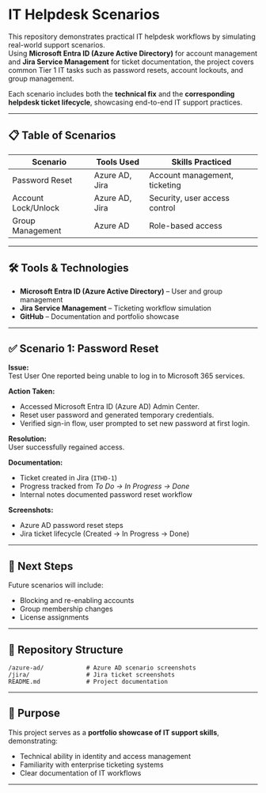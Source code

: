 # IT Helpdesk Scenarios

This repository demonstrates practical IT helpdesk workflows by simulating real-world support scenarios.  
Using **Microsoft Entra ID (Azure Active Directory)** for account management and **Jira Service Management** for ticket documentation, the project covers common Tier 1 IT tasks such as password resets, account lockouts, and group management.  

Each scenario includes both the **technical fix** and the **corresponding helpdesk ticket lifecycle**, showcasing end-to-end IT support practices.

---

## 📋 Table of Scenarios

| Scenario | Tools Used | Skills Practiced |
|----------|------------|------------------|
| Password Reset | Azure AD, Jira | Account management, ticketing |
| Account Lock/Unlock | Azure AD, Jira | Security, user access control |
| Group Management | Azure AD | Role-based access |

---

## 🛠 Tools & Technologies
- **Microsoft Entra ID (Azure Active Directory)** – User and group management  
- **Jira Service Management** – Ticketing workflow simulation  
- **GitHub** – Documentation and portfolio showcase  

---

## ✅ Scenario 1: Password Reset

**Issue:**  
Test User One reported being unable to log in to Microsoft 365 services.  

**Action Taken:**  
- Accessed Microsoft Entra ID (Azure AD) Admin Center.  
- Reset user password and generated temporary credentials.  
- Verified sign-in flow, user prompted to set new password at first login.  

**Resolution:**  
User successfully regained access.  

**Documentation:**  
- Ticket created in Jira (`ITHD-1`)  
- Progress tracked from *To Do → In Progress → Done*  
- Internal notes documented password reset workflow  

**Screenshots:**  
- Azure AD password reset steps  
- Jira ticket lifecycle (Created → In Progress → Done)  

---

## 🚀 Next Steps
Future scenarios will include:  
- Blocking and re-enabling accounts  
- Group membership changes  
- License assignments  

---

## 📂 Repository Structure
```
/azure-ad/            # Azure AD scenario screenshots
/jira/                # Jira ticket screenshots
README.md             # Project documentation
```

---

## 🎯 Purpose
This project serves as a **portfolio showcase of IT support skills**, demonstrating:  
- Technical ability in identity and access management  
- Familiarity with enterprise ticketing systems  
- Clear documentation of IT workflows  

---
